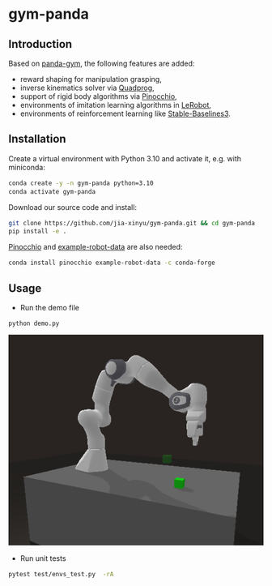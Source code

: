 # gym-panda

## Introduction
Based on [panda-gym](https://github.com/qgallouedec/panda-gym), the following features are added:

* reward shaping for manipulation grasping,
* inverse kinematics solver via [Quadprog](https://github.com/quadprog/quadprog),
* support of rigid body algorithms via [Pinocchio](https://github.com/stack-of-tasks/pinocchio), 
* environments of imitation learning algorithms in [LeRobot](https://github.com/huggingface/lerobot),
* environments of reinforcement learning like [Stable-Baselines3](https://github.com/DLR-RM/stable-baselines3).


## Installation
Create a virtual environment with Python 3.10 and activate it, e.g. with miniconda:

```bash
conda create -y -n gym-panda python=3.10
conda activate gym-panda
```

Download our source code and install:
```bash
git clone https://github.com/jia-xinyu/gym-panda.git && cd gym-panda
pip install -e .
```

[Pinocchio](https://github.com/stack-of-tasks/pinocchio) and [example-robot-data](https://github.com/Gepetto/example-robot-data) are also needed:
```bash
conda install pinocchio example-robot-data -c conda-forge
```

## Usage

* Run the demo file
```bash
python demo.py
```

<div align="center">
<img width="800" src="docs/PandaPickAndPlace.png">
</div>

* Run unit tests
```bash
pytest test/envs_test.py  -rA
```
